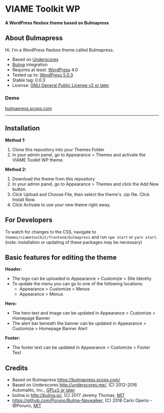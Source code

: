 # VIAME Toolkit WP
#### A WordPress flexbox theme based on Bulmapress

## About Bulmapress

Hi. I'm a WordPress flexbox theme called Bulmapress.

- Based on [Underscores](http://underscores.me/)
- [Bulma](http://bulma.io) integration
- Requires at least: [WordPress](http://wordpress.org) 4.0
- Tested up to: [WordPress 5.0.3](https://wordpress.org/download/)
- Stable tag: 0.0.3
- License: [GNU General Public License v2 or later](http://www.gnu.org/licenses/gpl-2.0.html)

### Demo

[bulmapress.scops.com](https://bulmapress.scops.com/)

---

## Installation

**Method 1:**
1. Clone this repository into your Themes Folder
2. In your admin panel, go to Appearance > Themes and activate the VIAME Toolkit WP theme.

**Method 2:**
1. Download the theme from this repository
2. In your admin panel, go to Appearance > Themes and click the Add New button.
3. Click Upload and Choose File, then select the theme's .zip file. Click Install Now.
4. Click Activate to use your new theme right away.

## For Developers
To watch for changes to the CSS, navigate to `themes/viametoolkit/frontend/bulmapress` and run `npm start` or `yarn start`. (note: installation or updating of these packages may be necessary)

## Basic features for editing the theme
**Header:**
- The logo can be uploaded in Appearance > Customize > Site Identity
- To update the menu you can go to one of the following locations:
  - Appearance > Customize > Menus
  - Appearance > Menus

**Hero:**
- The hero text and image can be updated in Appearance > Customize > Homepage Banner
- The alert bar beneath the banner can be updated in Appearance > Customize > Homepage Banner Alert

**Footer:**
- The footer text can be updated in Appearance > Customize > Footer Text

## Credits
* Based on Bulmapress https://bulmapress.scops.com/
* Based on Underscores http://underscores.me/, (C) 2012-2016 Automattic, Inc., [GPLv2 or later](https://www.gnu.org/licenses/gpl-2.0.html)
* bulma.io http://bulma.io/, (C) 2017 Jeremy Thomas, [MIT](http://opensource.org/licenses/MIT)
* https://github.com/Poruno/Bulma-Navwalker, (C) 2018 Carlo Operio - @Poruno, [MIT](http://opensource.org/licenses/MIT)
